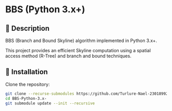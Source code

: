 # BBS (Python 3.x+)

## 📜 Description

BBS (Branch and Bound Skyline) algorithm implemented in Python 3.x+.

This project provides an efficient Skyline computation using a spatial access method (R-Tree) and branch and bound techniques.

## 🚀 Installation

Clone the repository:

```bash
git clone --recurse-submodules https://github.com/Turlure-Nael-23018992/BBS-Python-3.x-.git
cd BBS-Python-3.x-
git submodule update --init --recursive